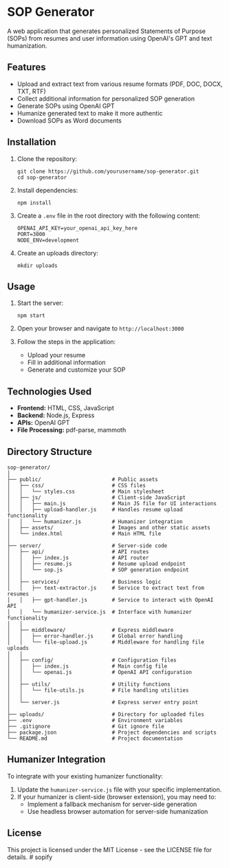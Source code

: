 # SOP Generator

A web application that generates personalized Statements of Purpose (SOPs) from resumes and user information using OpenAI's GPT and text humanization.

## Features

- Upload and extract text from various resume formats (PDF, DOC, DOCX, TXT, RTF)
- Collect additional information for personalized SOP generation
- Generate SOPs using OpenAI GPT
- Humanize generated text to make it more authentic
- Download SOPs as Word documents

## Installation

1. Clone the repository:

   ```
   git clone https://github.com/yourusername/sop-generator.git
   cd sop-generator
   ```

2. Install dependencies:

   ```
   npm install
   ```

3. Create a `.env` file in the root directory with the following content:

   ```
   OPENAI_API_KEY=your_openai_api_key_here
   PORT=3000
   NODE_ENV=development
   ```

4. Create an uploads directory:
   ```
   mkdir uploads
   ```

## Usage

1. Start the server:

   ```
   npm start
   ```

2. Open your browser and navigate to `http://localhost:3000`

3. Follow the steps in the application:
   - Upload your resume
   - Fill in additional information
   - Generate and customize your SOP

## Technologies Used

- **Frontend:** HTML, CSS, JavaScript
- **Backend:** Node.js, Express
- **APIs:** OpenAI GPT
- **File Processing:** pdf-parse, mammoth

## Directory Structure

```
sop-generator/
│
├── public/                       # Public assets
│   ├── css/                      # CSS files
│   │   └── styles.css            # Main stylesheet
│   ├── js/                       # Client-side JavaScript
│   │   ├── main.js               # Main JS file for UI interactions
│   │   ├── upload-handler.js     # Handles resume upload functionality
│   │   └── humanizer.js          # Humanizer integration
│   ├── assets/                   # Images and other static assets
│   └── index.html                # Main HTML file
│
├── server/                       # Server-side code
│   ├── api/                      # API routes
│   │   ├── index.js              # API router
│   │   ├── resume.js             # Resume upload endpoint
│   │   └── sop.js                # SOP generation endpoint
│   │
│   ├── services/                 # Business logic
│   │   ├── text-extractor.js     # Service to extract text from resumes
│   │   ├── gpt-handler.js        # Service to interact with OpenAI API
│   │   └── humanizer-service.js  # Interface with humanizer functionality
│   │
│   ├── middleware/               # Express middleware
│   │   ├── error-handler.js      # Global error handling
│   │   └── file-upload.js        # Middleware for handling file uploads
│   │
│   ├── config/                   # Configuration files
│   │   ├── index.js              # Main config file
│   │   └── openai.js             # OpenAI API configuration
│   │
│   ├── utils/                    # Utility functions
│   │   └── file-utils.js         # File handling utilities
│   │
│   └── server.js                 # Express server entry point
│
├── uploads/                      # Directory for uploaded files
├── .env                          # Environment variables
├── .gitignore                    # Git ignore file
├── package.json                  # Project dependencies and scripts
└── README.md                     # Project documentation
```

## Humanizer Integration

To integrate with your existing humanizer functionality:

1. Update the `humanizer-service.js` file with your specific implementation.
2. If your humanizer is client-side (browser extension), you may need to:
   - Implement a fallback mechanism for server-side generation
   - Use headless browser automation for server-side humanization

## License

This project is licensed under the MIT License - see the LICENSE file for details.
#   s o p i f y  
 